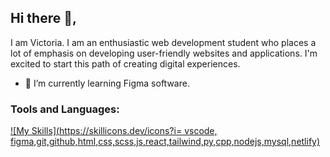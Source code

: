 ## Hi there 👋,

I am Victoria. I am an enthusiastic web development student who places a lot of emphasis on developing user-friendly websites and applications. I'm excited to start this path of creating digital experiences.

- 🌱 I’m currently learning Figma software.

### Tools and Languages: 

[![My Skills](https://skillicons.dev/icons?i= vscode, figma,git,github,html,css,scss,js,react,tailwind,py,cpp,nodejs,mysql,netlify)](https://skillicons.dev)

<!--
**vickneee/vickneee** is a ✨ _special_ ✨ repository because its `README.md` (this file) appears on your GitHub profile.

🔥 Web design draws my attention. Right now I'm exploring the Figma (software).

Here are some ideas to get you started:

- 🔭 I’m currently working on ...
- 🌱 I’m currently learning ...
- 👯 I’m looking to collaborate on ...
- 🤔 I’m looking for help with ...
- 💬 Ask me about ...
- 📫 How to reach me: ...
- 😄 Pronouns: ...
- ⚡ Fun fact: ...
-->
